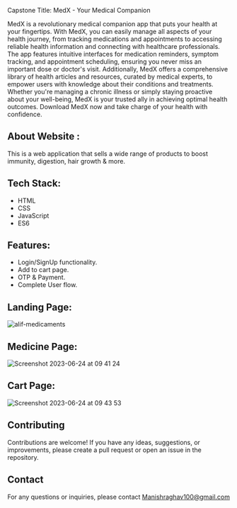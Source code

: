 Capstone
Title: MedX - Your Medical Companion


MedX is a revolutionary medical companion app that puts your health at your fingertips. With MedX, you can easily manage all aspects of your health journey, from tracking medications and appointments to accessing reliable health information and connecting with healthcare professionals. The app features intuitive interfaces for medication reminders, symptom tracking, and appointment scheduling, ensuring you never miss an important dose or doctor's visit. Additionally, MedX offers a comprehensive library of health articles and resources, curated by medical experts, to empower users with knowledge about their conditions and treatments. Whether you're managing a chronic illness or simply staying proactive about your well-being, MedX is your trusted ally in achieving optimal health outcomes. Download MedX now and take charge of your health with confidence.

## About Website :

This is a web application that sells a wide range of products to boost immunity, digestion, hair growth & more.

## Tech Stack:

- HTML
- CSS
- JavaScript
- ES6

## Features:

- Login/SignUp functionality.
- Add to cart page.
- OTP & Payment.
- Complete User flow.
  
## Landing Page: 

![alif-medicaments](https://github.com/Mdzaidsiddique/Alif-Medicaments-Tata-1mg-Clone-/assets/87862008/397de397-73bc-4915-8661-a778dc8c02e1)

## Medicine Page:
![Screenshot 2023-06-24 at 09 41 24](https://github.com/Mdzaidsiddique/Alif-Medicaments-Tata-1mg-Clone-/assets/87862008/18f979eb-729d-4158-8098-b526cf556621)

## Cart Page:
![Screenshot 2023-06-24 at 09 43 53](https://github.com/Mdzaidsiddique/Alif-Medicaments-Tata-1mg-Clone-/assets/87862008/8828a99a-b956-4c9a-a04d-aa9a5289d8a3)

## Contributing

Contributions are welcome! If you have any ideas, suggestions, or improvements, please create a pull request or open an issue in the repository.

## Contact

For any questions or inquiries, please contact Manishraghav100@gmail.com


